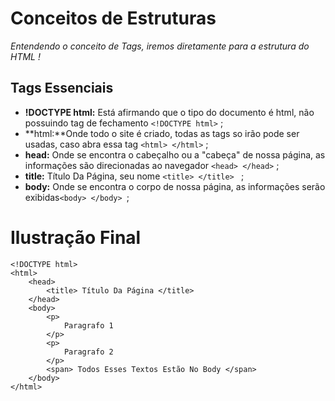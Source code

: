 # Conceitos de Estruturas
_Entendendo o conceito de Tags, iremos diretamente para a estrutura do HTML !_

## Tags Essenciais
- **!DOCTYPE html:** Está afirmando que o tipo do documento é html, não possuindo tag de fechamento `` <!DOCTYPE html> `` ;
- **html:**Onde todo o site é criado, todas as tags so irão pode ser usadas, caso abra essa tag  ``` <html> </html> ``` ;
- **head:** Onde se encontra o cabeçalho ou a "cabeça" de nossa página, as informações são direcionadas ao navegador ``<head> </head>`` ;
- **title:** Título Da Página, seu nome `` <title> </title>  `` ;
- **body:** Onde se encontra o corpo de nossa página, as informações serão exibidas`` <body> </body>  ``;

# Ilustração Final
```
<!DOCTYPE html>
<html>
    <head>
        <title> Título Da Página </title>
    </head>
    <body>
        <p>
            Paragrafo 1
        </p>
        <p>
            Paragrafo 2
        </p>
        <span> Todos Esses Textos Estão No Body </span>
    </body>
</html>
```